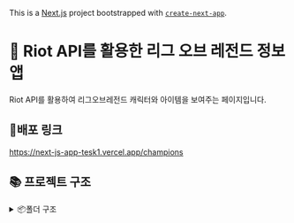 This is a [Next.js](https://nextjs.org) project bootstrapped with [`create-next-app`](https://nextjs.org/docs/app/api-reference/cli/create-next-app).

# 📗 Riot API를 활용한 리그 오브 레전드 정보 앱

Riot API를 활용하여 리그오브레전드 캐릭터와 아이템을 보여주는 페이지입니다.

## 🔗배포 링크

https://next-js-app-tesk1.vercel.app/champions
<br>

## 📚 프로젝트 구조

<details>
<summary>📦폴더 구조</summary>

```📦src
 ┣ 📂app
 ┃ ┣ 📂api
 ┃ ┃ ┗ 📂rotation
 ┃ ┃ ┃ ┗ 📜route.ts
 ┃ ┣ 📂champions
 ┃ ┃ ┣ 📂[id]
 ┃ ┃ ┃ ┗ 📜page.tsx
 ┃ ┃ ┗ 📜page.tsx
 ┃ ┣ 📂fonts
 ┃ ┃ ┣ 📜GeistMonoVF.woff
 ┃ ┃ ┗ 📜GeistVF.woff
 ┃ ┣ 📂items
 ┃ ┃ ┗ 📜page.tsx
 ┃ ┣ 📂rotation
 ┃ ┃ ┗ 📜page.tsx
 ┃ ┣ 📜favicon.ico
 ┃ ┣ 📜globals.css
 ┃ ┣ 📜layout.tsx
 ┃ ┗ 📜page.tsx
 ┣ 📂types
 ┃ ┣ 📜Champion.ts
 ┃ ┣ 📜ChampionRotaion.ts
 ┃ ┗ 📜Item.ts
 ┗ 📂utils
 ┃ ┗ 📜serverApi.ts

```

<br>

## 개발환경

![](https://img.shields.io/badge/nextdotjs-000000?style=for-the-badge&logo=nextdotjs&logoColor=white)
![](https://img.shields.io/badge/typescript-3178C6?style=for-the-badge&logo=typescript&logoColor=white)
![](https://img.shields.io/badge/tailwindcss-06B6D4?style=for-the-badge&logo=tailwindcss&logoColor=white)
![](https://img.shields.io/badge/vercel-000000?style=for-the-badge&logo=vercel&logoColor=white)

<br>

## 프로젝트 기간

2024.09.25 ~ 24.10.07
<br>

## 🎨 주요 기능

### 홈페이지

![GIFMaker_me](https://github.com/user-attachments/assets/04552fe8-e36b-49ad-8722-84dd6c6e88b4)

<br>

### 챔피언 페이지

![GIFMaker_me](https://github.com/user-attachments/assets/01a8785b-ab3e-4e93-976f-97bc1be4204d)

<br>

### 디테일 페이지

![GIFMaker_me](https://github.com/user-attachments/assets/896b4584-d9b0-428a-a9ec-916c0014aaf2)

<br>

### 아이템 페이지

![GIFMaker_me](https://github.com/user-attachments/assets/912467ff-2f9f-4daf-89aa-ef1d495ad445)

<br>

### 로테이션 페이지

![GIFMaker_me](https://github.com/user-attachments/assets/bcd2891e-1235-4966-be05-e473fcabdf33)

<br>

## 트러블 슈팅

https://velog.io/@qhdud7857/24.10.07-52%EC%9D%BC%EC%B0%A8
<br>
